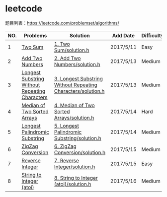 # leetcode
题目列表：https://leetcode.com/problemset/algorithms/

|NO.|Problems|Solution|Add Date|Difficulty|
|---|--------|--------|--------|----------|
|1|[Two Sum][1]|[1. Two Sum/solution.h][1s]|2017/5/11|Easy|
|2|[Add Two Numbers][2]|[2. Add Two Numbers/solution.h][2s]|2017/5/13|Medium|
|3|[Longest Substring Without Repeating Characters][3]|[3. Longest Substring Without Repeating Characters/solution.h][3s]|2017/5/13|Medium|
|4|[Median of Two Sorted Arrays][4]|[4. Median of Two Sorted Arrays/solution.h][4s]|2017/5/14|Hard|
|5|[Longest Palindromic Substring][5]|[5. Longest Palindromic Substring/solution.h][5s]|2017/5/14|Medium|
|6|[ZigZag Conversion][6]|[6. ZigZag Conversion/solution.h][6s]|2017/5/15|Medium|
|7|[Reverse Integer][7]|[7. Reverse Integer/solution.h][7s]|2017/5/15|Easy|
|8|[String to Integer (atoi)][8]|[8. String to Integer (atoi)/solution.h][8s]|2017/5/16|Medium|

[1]:https://leetcode.com/problems/two-sum/#/description
[1s]:https://github.com/Harry-Li/leetcode/blob/master/1.%20Two%20Sum/solution.h
[2]:https://leetcode.com/problems/add-two-numbers/#/description
[2s]:https://github.com/Harry-Li/leetcode/blob/master/2.%20Add%20Two%20Numbers/solution.h
[3]:https://leetcode.com/problems/longest-substring-without-repeating-characters/#/description
[3s]:https://github.com/Harry-Li/leetcode/blob/master/3.%20Longest%20Substring%20Without%20Repeating%20Characters/solution.h
[4]:https://leetcode.com/problems/median-of-two-sorted-arrays/#/description
[4s]:https://github.com/Harry-Li/leetcode/blob/master/4.%20Median%20of%20Two%20Sorted%20Arrays/solution.h
[5]:https://leetcode.com/problems/longest-palindromic-substring/#/description
[5s]:https://github.com/Harry-Li/leetcode/tree/master/5.%20Longest%20Palindromic%20Substring
[6]:https://leetcode.com/problems/zigzag-conversion/
[6s]:https://github.com/Harry-Li/leetcode/blob/master/6.%20ZigZag%20Conversion/solution.h
[7]:https://leetcode.com/problems/reverse-integer/
[7s]:https://github.com/Harry-Li/leetcode/blob/master/7.%20Reverse%20Integer/solution.h
[8]:https://leetcode.com/problems/string-to-integer-atoi/#/description
[8s]:https://github.com/Harry-Li/leetcode/blob/master/8.%20String%20to%20Integer%20-atoi/solution.h
